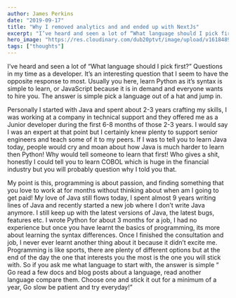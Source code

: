 ```yaml
---
author: James Perkins
date: "2019-09-17"
title: "Why I removed analytics and and ended up with NextJs"
excerpt: "I’ve heard and seen a lot of “What language should I pick first?” Questions in my time as a developer. It’s an interesting question that I seem to have the opposite response to most."
hero_image: "https://res.cloudinary.com/dub20ptvt/image/upload/v1618489783/pick-a-language_tpbwg4.png"
tags: ["thoughts"]
---
```


I’ve heard and seen a lot of “What language should I pick first?” Questions in my time as a developer. It’s an interesting question that I seem to have the opposite response to most. Usually you here, learn Python as it’s syntax is simple to learn, or JavaScript because it is in demand and everyone wants to hire you. The answer is simple pick a language out of a hat and jump in.

Personally I started with Java and spent about 2-3 years crafting my skills, I was working at a company in technical support and they offered me as a Junior developer during the first 6-8 months of those 2-3 years. I would say I was an expert at that point but I certainly knew plenty to support senior engineers and teach some of it to my peers.
If I was to tell you to learn Java today, people would cry and moan about how Java is much harder to learn then Python! Why would tell someone to learn that first! Who gives a shit, honestly I could tell you to learn COBOL which is huge in the financial industry but you will probably question why I told you that.

My point is this, programming is about passion, and finding something that you love to work at for months without thinking about when am I going to get paid! My love of Java still flows today, I spent almost 9 years writing lines of Java and recently started a new job where I don’t write Java anymore. I still keep up with the latest versions of Java, the latest bugs, features etc. I wrote Python for about 3 months for a job, I had no experience but once you have learnt the basics of programming, its more about learning the syntax differences. Once I finished the consultation and job, I never ever learnt another thing about it because it didn’t excite me.
Programming is like sports, there are plenty of different options but at the end of the day the one that interests you the most is the one you will stick with. So if you ask me what language to start with, the answer is simple “ Go read a few docs and blog posts about a language, read another language compare them. Choose one and stick it out for a minimum of a year, Go slow be patient and try everyday!”
